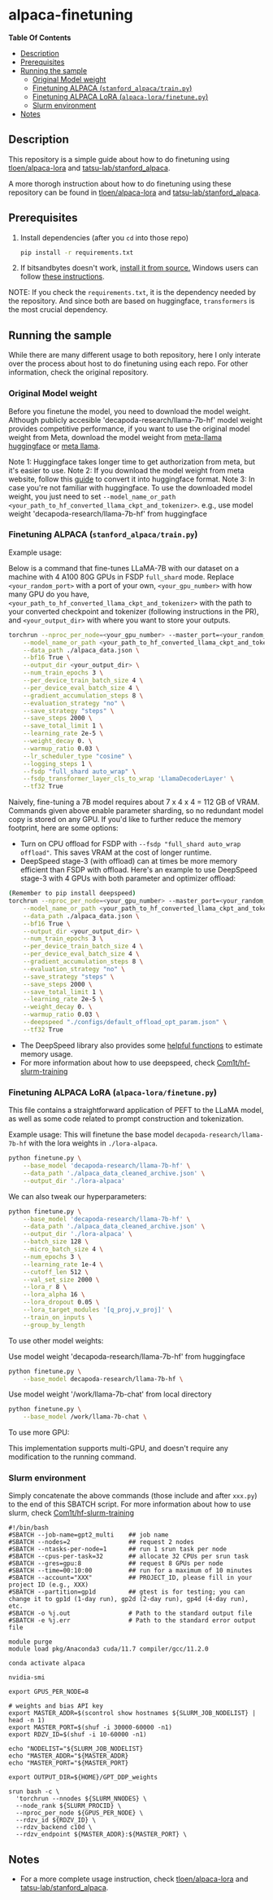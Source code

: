# alpaca-finetuning

**Table Of Contents**

- [Description](#description)
- [Prerequisites](#prerequisites)
- [Running the sample](#running-the-sample)
    - [Original Model weight](#original-model-weight)
    - [Finetuning ALPACA (`stanford_alpaca/train.py`)](#finetuning-alpaca-stanford_alpacatrainpy)
    - [Finetuning ALPACA LoRA (`alpaca-lora/finetune.py`)](#finetuning-alpaca-lora-alpaca-lorafinetunepy)
    - [Slurm environment](#slurm-environment)
- [Notes](#notes)

## Description

This repository is a simple guide about how to do finetuning using [tloen/alpaca-lora](https://github.com/tloen/alpaca-lora) and [tatsu-lab/stanford_alpaca](https://github.com/tatsu-lab/stanford_alpaca.git).

A more thorogh instruction about how to do finetuning using these repository can be found in [tloen/alpaca-lora](https://github.com/tloen/alpaca-lora) and [tatsu-lab/stanford_alpaca](https://github.com/tatsu-lab/stanford_alpaca).

## Prerequisites

1. Install dependencies (after you `cd` into those repo)

   ```bash
   pip install -r requirements.txt
   ```

2. If bitsandbytes doesn't work, [install it from source.](https://github.com/TimDettmers/bitsandbytes/blob/main/compile_from_source.md) Windows users can follow [these instructions](https://github.com/tloen/alpaca-lora/issues/17).

NOTE: If you check the `requirements.txt`, it is the dependency needed by the repository. And since both are based on huggingface, `transformers` is the most crucial dependency.

## Running the sample

While there are many different usage to both repository, here I only interate over the process about host to do finetuning using each repo.
For other information, check the original repository.

### Original Model weight

Before you finetune the model, you need to download the model weight.
Although publicly accesible 'decapoda-research/llama-7b-hf' model weight provides competitive performance, if you want to use the original model weight from Meta, download the model weight from [meta-llama huggingface](https://huggingface.co/meta-llama) or [meta llama](https://ai.meta.com/llama/).

Note 1: Huggingface takes longer time to get authorization from meta, but it's easier to use.
Note 2: If you download the model weight from meta website, follow this [guide](https://huggingface.co/docs/transformers/main/model_doc/llama) to convert it into huggingface format.
Note 3: In case you're not familiar with huggingface. To use the downloaded model weight, you just need to set `--model_name_or_path <your_path_to_hf_converted_llama_ckpt_and_tokenizer>`. e.g., use model weight 'decapoda-research/llama-7b-hf' from huggingface


### Finetuning ALPACA (`stanford_alpaca/train.py`)

Example usage:

Below is a command that fine-tunes LLaMA-7B with our dataset on a machine with 4 A100 80G GPUs in FSDP `full_shard` mode.
Replace `<your_random_port>` with a port of your own, `<your_gpu_number>` with how many GPU do you have, `<your_path_to_hf_converted_llama_ckpt_and_tokenizer>` with the path to your converted checkpoint and tokenizer (following instructions in the PR), and `<your_output_dir>` with where you want to store your outputs.

```bash
torchrun --nproc_per_node=<your_gpu_number> --master_port=<your_random_port> train.py \
    --model_name_or_path <your_path_to_hf_converted_llama_ckpt_and_tokenizer> \
    --data_path ./alpaca_data.json \
    --bf16 True \
    --output_dir <your_output_dir> \
    --num_train_epochs 3 \
    --per_device_train_batch_size 4 \
    --per_device_eval_batch_size 4 \
    --gradient_accumulation_steps 8 \
    --evaluation_strategy "no" \
    --save_strategy "steps" \
    --save_steps 2000 \
    --save_total_limit 1 \
    --learning_rate 2e-5 \
    --weight_decay 0. \
    --warmup_ratio 0.03 \
    --lr_scheduler_type "cosine" \
    --logging_steps 1 \
    --fsdp "full_shard auto_wrap" \
    --fsdp_transformer_layer_cls_to_wrap 'LlamaDecoderLayer' \
    --tf32 True
```

Naively, fine-tuning a 7B model requires about 7 x 4 x 4 = 112 GB of VRAM. Commands given above enable parameter sharding, so no redundant model copy is stored on any GPU.
If you'd like to further reduce the memory footprint, here are some options:

- Turn on CPU offload for FSDP with `--fsdp "full_shard auto_wrap offload"`. This saves VRAM at the cost of longer runtime.
- DeepSpeed stage-3 (with offload) can at times be more memory efficient than FSDP with offload. Here's an example to use DeepSpeed stage-3 with 4 GPUs with both parameter and optimizer offload:
```bash
(Remember to pip install deepspeed)
torchrun --nproc_per_node=<your_gpu_number> --master_port=<your_random_port> train.py \
    --model_name_or_path <your_path_to_hf_converted_llama_ckpt_and_tokenizer> \
    --data_path ./alpaca_data.json \
    --bf16 True \
    --output_dir <your_output_dir> \
    --num_train_epochs 3 \
    --per_device_train_batch_size 4 \
    --per_device_eval_batch_size 4 \
    --gradient_accumulation_steps 8 \
    --evaluation_strategy "no" \
    --save_strategy "steps" \
    --save_steps 2000 \
    --save_total_limit 1 \
    --learning_rate 2e-5 \
    --weight_decay 0. \
    --warmup_ratio 0.03 \
    --deepspeed "./configs/default_offload_opt_param.json" \
    --tf32 True
```
- The DeepSpeed library also provides some [helpful functions](https://deepspeed.readthedocs.io/en/latest/memory.html) to estimate memory usage. 
- For more information about how to use deepspeed, check [Com1t/hf-slurm-training](https://github.com/Com1t/hf-slurm-training.git)

### Finetuning ALPACA LoRA (`alpaca-lora/finetune.py`)

This file contains a straightforward application of PEFT to the LLaMA model,
as well as some code related to prompt construction and tokenization.

Example usage:
This will finetune the base model `decapoda-research/llama-7b-hf` with the lora weights in `./lora-alpaca`.

```bash
python finetune.py \
    --base_model 'decapoda-research/llama-7b-hf' \
    --data_path './alpaca_data_cleaned_archive.json' \
    --output_dir './lora-alpaca'
```

We can also tweak our hyperparameters:

```bash
python finetune.py \
    --base_model 'decapoda-research/llama-7b-hf' \
    --data_path './alpaca_data_cleaned_archive.json' \
    --output_dir './lora-alpaca' \
    --batch_size 128 \
    --micro_batch_size 4 \
    --num_epochs 3 \
    --learning_rate 1e-4 \
    --cutoff_len 512 \
    --val_set_size 2000 \
    --lora_r 8 \
    --lora_alpha 16 \
    --lora_dropout 0.05 \
    --lora_target_modules '[q_proj,v_proj]' \
    --train_on_inputs \
    --group_by_length
```

To use other model weights:

Use model weight 'decapoda-research/llama-7b-hf' from huggingface
```bash
python finetune.py \
    --base_model decapoda-research/llama-7b-hf \
```

Use model weight '/work/llama-7b-chat' from local directory
```bash
python finetune.py \
    --base_model /work/llama-7b-chat \
```

To use more GPU:

This implementation supports multi-GPU, and doesn't require any modification to the running command.

### Slurm environment

Simply concatenate the above commands (those include and after `xxx.py`) to the end of this SBATCH script.
For more information about how to use slurm, check [Com1t/hf-slurm-training](https://github.com/Com1t/hf-slurm-training.git)

```
#!/bin/bash
#SBATCH --job-name=gpt2_multi    ## job name
#SBATCH --nodes=2                ## request 2 nodes
#SBATCH --ntasks-per-node=1      ## run 1 srun task per node
#SBATCH --cpus-per-task=32       ## allocate 32 CPUs per srun task
#SBATCH --gres=gpu:8             ## request 8 GPUs per node
#SBATCH --time=00:10:00          ## run for a maximum of 10 minutes
#SBATCH --account="XXX"          ## PROJECT_ID, please fill in your project ID (e.g., XXX)
#SBATCH --partition=gp1d         ## gtest is for testing; you can change it to gp1d (1-day run), gp2d (2-day run), gp4d (4-day run), etc.
#SBATCH -o %j.out                # Path to the standard output file
#SBATCH -e %j.err                # Path to the standard error output file

module purge
module load pkg/Anaconda3 cuda/11.7 compiler/gcc/11.2.0

conda activate alpaca

nvidia-smi

export GPUS_PER_NODE=8

# weights and bias API key
export MASTER_ADDR=$(scontrol show hostnames ${SLURM_JOB_NODELIST} | head -n 1)
export MASTER_PORT=$(shuf -i 30000-60000 -n1)
export RDZV_ID=$(shuf -i 10-60000 -n1)

echo "NODELIST="${SLURM_JOB_NODELIST}
echo "MASTER_ADDR="${MASTER_ADDR}
echo "MASTER_PORT="${MASTER_PORT}

export OUTPUT_DIR=${HOME}/GPT_DDP_weights

srun bash -c \
  'torchrun --nnodes ${SLURM_NNODES} \
  --node_rank ${SLURM_PROCID} \
  --nproc_per_node ${GPUS_PER_NODE} \
  --rdzv_id ${RDZV_ID} \
  --rdzv_backend c10d \
  --rdzv_endpoint ${MASTER_ADDR}:${MASTER_PORT} \
```

## Notes

- For a more complete usage instruction, check [tloen/alpaca-lora](https://github.com/tloen/alpaca-lora) and [tatsu-lab/stanford_alpaca](https://github.com/tatsu-lab/stanford_alpaca.git).
